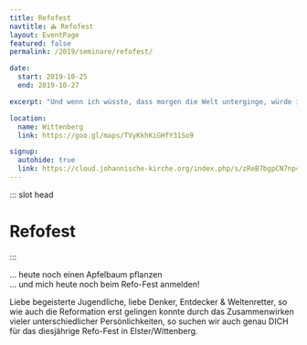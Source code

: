 ```yaml
---
title: Refofest
navtitle: ⛪ Refofest
layout: EventPage
featured: false
permalink: /2019/seminare/refofest/

date:
  start: 2019-10-25
  end: 2019-10-27

excerpt: "Und wenn ich wüsste, dass morgen die Welt unterginge, würde ich ..."

location:
  name: Wittenberg
  link: https://goo.gl/maps/TVyKkhKiGHfY31So9

signup:
  autohide: true
  link: https://cloud.johannische-kirche.org/index.php/s/zReB7bgpCN7np4C
---
```


::: slot head

# Refofest

:::

... heute noch einen Apfelbaum pflanzen <br>
... und mich heute noch beim Refo-Fest anmelden!

Liebe begeisterte Jugendliche, liebe Denker, Entdecker & Weltenretter,
so wie auch die Reformation erst gelingen konnte durch das Zusammenwirken vieler unterschiedlicher Persönlichkeiten, so suchen wir auch genau DICH für das diesjährige Refo-Fest in Elster/Wittenberg.
